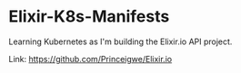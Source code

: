 # Elixir-K8s-Manifests
Learning Kubernetes as I'm building the Elixir.io API project.

Link: https://github.com/Princeigwe/Elixir.io
